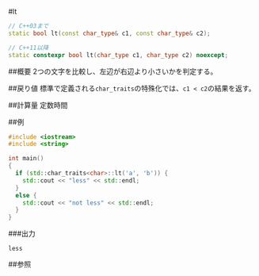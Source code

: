 #lt
```cpp
// C++03まで
static bool lt(const char_type& c1, const char_type& c2);

// C++11以降
static constexpr bool lt(char_type c1, char_type c2) noexcept;
```

##概要
2つの文字を比較し、左辺が右辺より小さいかを判定する。


##戻り値
標準で定義される`char_traits`の特殊化では、`c1 < c2`の結果を返す。


##計算量
定数時間


##例
```cpp
#include <iostream>
#include <string>

int main()
{
  if (std::char_traits<char>::lt('a', 'b')) {
    std::cout << "less" << std::endl;
  }
  else {
    std::cout << "not less" << std::endl;
  }
}
```

###出力
```
less
```

##参照

